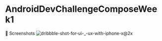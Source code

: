# AndroidDevChallengeComposeWeek1
📸 Screenshots
![dribbble-shot-for-ui-_-ux-with-iphone-x@2x](https://user-images.githubusercontent.com/51374446/109610364-52594f80-7b35-11eb-8458-efcca7e5793e.png)
